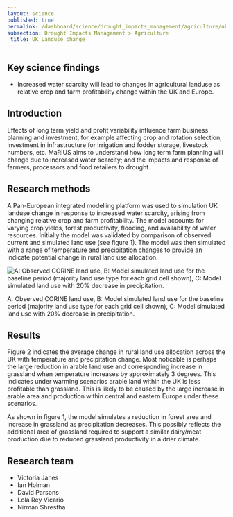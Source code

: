 ```yaml
---
layout: science
published: true
permalink: /dashboard/science/drought_impacts_management/agriculture/uklu/
subsection: Drought Impacts Management > Agriculture
_title: UK Landuse change
---
```


## Key science findings

* Increased water scarcity will lead to changes in agricultural landuse as relative crop and farm profitability change within the UK and Europe.

## Introduction 
Effects of long term yield and profit variability influence farm business planning and investment, for example affecting crop and rotation selection, investment in infrastructure for irrigation and fodder storage, livestock numbers, etc. MaRIUS aims to understand how long term farm planning will change due to increased water scarcity; and the impacts and response of farmers, processors and food retailers to drought.

## Research methods
A Pan-European integrated modelling platform was used to simulation UK landuse change in response to increased water scarcity, arising from changing relative crop and farm profitability. The model accounts for varying crop yields, forest productivity, flooding, and availability of water resources. Initially the model was validated by comparison of observed current and simulated land use (see figure 1). The model was then simulated with a range of temperature and precipitation changes to provide an indicate potential change in rural land use allocation. 

![A: Observed CORINE land use, B: Model simulated land use for the baseline period (majority land use type for each grid cell shown), C: Model simulated land use with 20% decrease in precipitation.]({{site.baseurl}}/assets/img/Fig1.png)

A: Observed CORINE land use, B: Model simulated land use for the baseline period (majority land use type for each grid cell shown), C: Model simulated land use with 20% decrease in precipitation.

## Results

Figure 2 indicates the average change in rural land use allocation across the UK with temperature and precipitation change. Most noticable is perhaps the large reduction in arable land use and corresponding increase in grassland when temperature increases by approximately 3 degrees. This indicates under warming scenarios arable land within the UK is less profitable than grassland. This is likely to be caused by the large increase in arable area and production within central and eastern Europe under these scenarios.





As shown in figure 1, the model simulates a reduction in forest area and increase in grassland as precipitation decreases. This possibly reflects the additional area of grassland required to support a similar dairy/meat production due to reduced grassland productivity in a drier climate.


## Research team

* Victoria Janes
* Ian Holman
* David Parsons
* Lola Rey Vicario
* Nirman Shrestha
